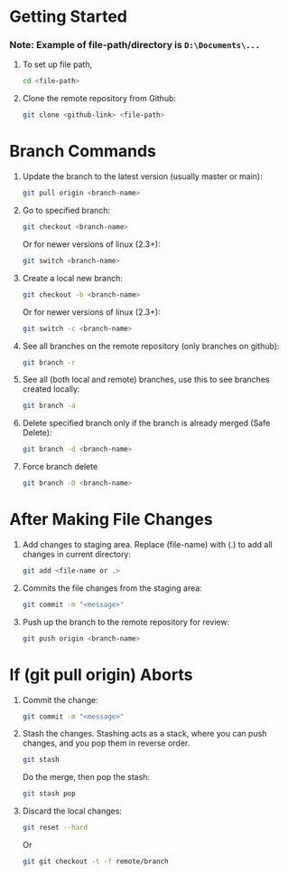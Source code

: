 # Getting Started
### Note: Example of file-path/directory is ```D:\Documents\...```
1. To set up file path,
   ```sh <!--highlight syntax: use js for javascript, sh for terminal or shell commands-->
   cd <file-path>
   ```
2. Clone the remote repository from Github:
   ```sh
   git clone <github-link> <file-path>
   ```
# Branch Commands
1. Update the branch to the latest version (usually master or main):
   ```sh
   git pull origin <branch-name>
   ```
2. Go to specified branch:
   ```sh
   git checkout <branch-name>
   ```
   Or for newer versions of linux (2.3+):
   ```sh
   git switch <branch-name>
   ```
3. Create a local new branch:
   ```sh
   git checkout -b <branch-name> 
   ```
   Or for newer versions of linux (2.3+):
   ```sh
   git switch -c <branch-name>
   ```
4. See all branches on the remote repository (only branches on github):
   ```sh
   git branch -r
   ```
5. See all (both local and remote) branches, use this to see branches created locally:
   ```sh
   git branch -a
   ```
6. Delete specified branch only if the branch is already merged (Safe Delete):
   ```sh
   git branch -d <branch-name>
   ```
7. Force branch delete
   ```sh
   git branch -D <branch-name>
   ```
# After Making File Changes
1. Add changes to staging area. Replace (file-name) with (.) to add all changes in current directory:
   ```sh
   git add <file-name or .>
   ```
2. Commits the file changes from the staging area:
   ```sh
   git commit -m "<message>"
   ```
3. Push up the branch to the remote repository for review:
   ```sh
   git push origin <branch-name>
   ```
# If (git pull origin) Aborts
1. Commit the change:
   ```sh
   git commit -m "<message>"
   ```
2. Stash the changes. Stashing acts as a stack, where you can push changes, and you pop them in reverse order.
   ```sh
   git stash
   ```
   Do the merge, then pop the stash:
   ```sh
   git stash pop
   ```
3. Discard the local changes:
   ```sh
   git reset --hard
   ```
   Or
   ```sh
   git git checkout -t -f remote/branch
   ```

